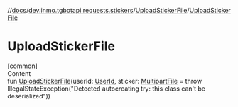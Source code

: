 //[docs](../../../index.md)/[dev.inmo.tgbotapi.requests.stickers](../index.md)/[UploadStickerFile](index.md)/[UploadStickerFile](-upload-sticker-file.md)



# UploadStickerFile  
[common]  
Content  
fun [UploadStickerFile](-upload-sticker-file.md)(userId: [UserId](../../dev.inmo.tgbotapi.types/index.md#%5Bdev.inmo.tgbotapi.types%2FUserId%2F%2F%2FPointingToDeclaration%2F%5D%2FClasslikes%2F625018081), sticker: [MultipartFile](../../dev.inmo.tgbotapi.requests.abstracts/-multipart-file/index.md) = throw IllegalStateException("Detected autocreating try: this class can't be deserialized"))  



